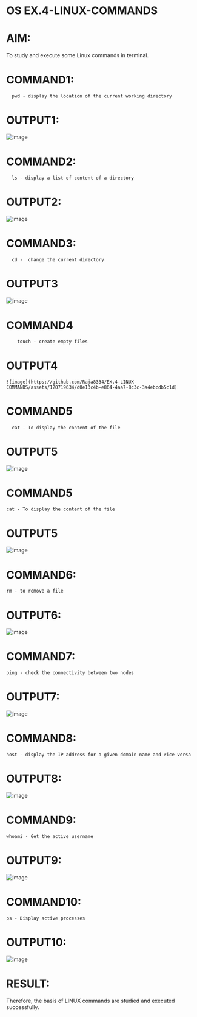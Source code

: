 # OS EX.4-LINUX-COMMANDS

# AIM:
To study and execute some Linux commands in terminal.

# COMMAND1:
```
  pwd - display the location of the current working directory
```
# OUTPUT1:
![image](https://github.com/Raja8334/EX.4-LINUX-COMMANDS/assets/120719634/64d1afae-43c5-4ceb-adc4-1e783cbd260b)

# COMMAND2:
```
  ls - display a list of content of a directory
```
# OUTPUT2:
![image](https://github.com/Raja8334/EX.4-LINUX-COMMANDS/assets/120719634/0c362233-c61f-467c-8971-d2c1879bf5d0)
# COMMAND3:
```
  cd -  change the current directory
```
# OUTPUT3
  ![image](https://github.com/Raja8334/EX.4-LINUX-COMMANDS/assets/120719634/ec56d6f7-bbfd-49a0-8e9e-7f229376406c)
# COMMAND4
```
    touch - create empty files
```
# OUTPUT4
    ![image](https://github.com/Raja8334/EX.4-LINUX-COMMANDS/assets/120719634/d0e13c4b-e864-4aa7-8c3c-3a4ebcdb5c1d)
# COMMAND5
```
  cat - To display the content of the file
```
# OUTPUT5
  ![image](https://github.com/Raja8334/EX.4-LINUX-COMMANDS/assets/120719634/a004f003-3005-42e5-ba98-022b77177f3a)
# COMMAND5
  ```
  cat - To display the content of the file
```
# OUTPUT5
![image](https://github.com/Raja8334/EX.4-LINUX-COMMANDS/assets/120719634/abb17c3a-a041-459e-a59c-1b7c8ccf24b3)
# COMMAND6:
 ```
 rm - to remove a file
 ```
# OUTPUT6:
![image](https://github.com/Raja8334/EX.4-LINUX-COMMANDS/assets/120719634/86278f1b-0a80-4e66-af5a-bdb6659d50d0)
# COMMAND7:
 ```
 ping - check the connectivity between two nodes
```
# OUTPUT7:
![image](https://github.com/Raja8334/EX.4-LINUX-COMMANDS/assets/120719634/cff991f0-bed8-4531-bc39-4b8ed7f4eef2)
# COMMAND8:
  ```
 host - display the IP address for a given domain name and vice versa
```
# OUTPUT8:
![image](https://github.com/Raja8334/EX.4-LINUX-COMMANDS/assets/120719634/c3cd96c8-6aa8-44d2-9a9a-b7ee58bf452e)
# COMMAND9:
 ```
 whoami - Get the active username
```
# OUTPUT9:
![image](https://github.com/Raja8334/EX.4-LINUX-COMMANDS/assets/120719634/6edcd7f2-f188-4dee-ab03-27d83d288ac4)


# COMMAND10:
 ```
 ps - Display active processes
```
# OUTPUT10:
![image](https://github.com/Raja8334/EX.4-LINUX-COMMANDS/assets/120719634/c4be58b6-5158-4c8e-89f4-26461424695d)



# RESULT:
Therefore, the basis of LINUX commands are studied and executed successfully.

